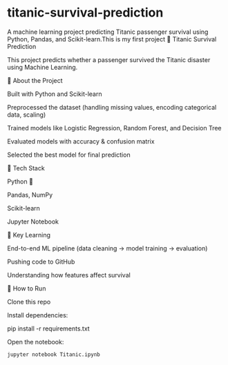 # titanic-survival-prediction
A machine learning project predicting Titanic passenger survival using Python, Pandas, and Scikit-learn.This is my first project
🚢 Titanic Survival Prediction

This project predicts whether a passenger survived the Titanic disaster using Machine Learning.

🔹 About the Project

Built with Python and Scikit-learn

Preprocessed the dataset (handling missing values, encoding categorical data, scaling)

Trained models like Logistic Regression, Random Forest, and Decision Tree

Evaluated models with accuracy & confusion matrix

Selected the best model for final prediction

🔹 Tech Stack

Python 🐍

Pandas, NumPy

Scikit-learn

Jupyter Notebook

🔹 Key Learning

End-to-end ML pipeline (data cleaning → model training → evaluation)

Pushing code to GitHub

Understanding how features affect survival

🔹 How to Run

Clone this repo

  Install dependencies:

   pip install -r requirements.txt


Open the notebook:

    jupyter notebook Titanic.ipynb